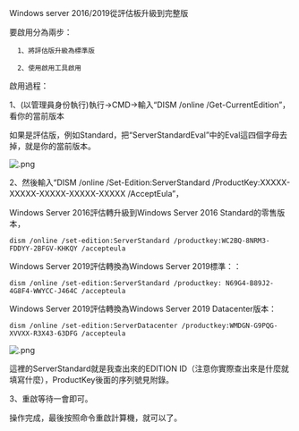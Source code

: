 Windows server 2016/2019從評估板升級到完整版


要啟用分為兩步：

      1、將評估版升級為標準版

      2、使用啟用工具啟用

啟用過程：

1、(以管理員身份執行)執行->CMD->輸入“DISM /online /Get-CurrentEdition”，看你的當前版本

如果是評估版，例如Standard，把“ServerStandardEval”中的Eval這四個字母去掉，就是你的當前版本。
</code></pre><p><img src="                .png" alt="                  .png" title="                        .png"></p></div>





2、然後輸入“DISM /online /Set-Edition:ServerStandard /ProductKey:XXXXX-XXXXX-XXXXX-XXXXX-XXXXX /AcceptEula”，




</p><p>Windows Server 2016評估轉升級到Windows Server 2016 Standard的零售版本，
      
</p><pre><code>dism /online /set-edition:ServerStandard /productkey:WC2BQ-8NRM3-FDDYY-2BFGV-KHKQY /accepteula</code></pre><p>


</p><p>Windows Server 2019評估轉換為Windows Server 2019標準：：</p><pre><code>dism /online /set-edition:ServerStandard /productkey: N69G4-B89J2-4G8F4-WWYCC-J464C /accepteula
</code></pre><p>Windows Server 2019評估轉換為Windows Server 2019 Datacenter版本：</p><pre><code>dism /online /set-edition:ServerDatacenter /productkey:WMDGN-G9PQG-XVVXX-R3X43-63DFG /accepteula
</code></pre><p><img src="                      .png" alt="         .png" title="                  .png"></p></div>
        </div>


這裡的ServerStandard就是我查出來的EDITION ID（注意你實際查出來是什麼就填寫什麼），ProductKey後面的序列號見附錄。

3、重啟等待一會即可。 

操作完成，最後按照命令重啟計算機，就可以了。 
